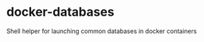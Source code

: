docker-databases
================

Shell helper for launching common databases in docker containers
